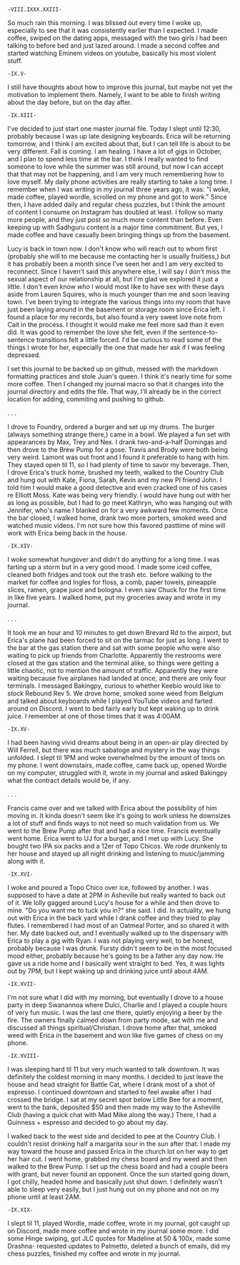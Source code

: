 	-VIII.IXXX.XXIII-

So much rain this morning. I was blissed out every time I woke up, especially to see that it was consistently earlier than I expected. I made coffee, swiped on the dating apps, messaged with the two
girls I had been talking to before bed and just lazed around. I made a second coffee and started watching Eminem videos on youtube, basically his most violent stuff.

	-IX.V-

I still have thoughts about how to improve this journal, but maybe not yet the motivation to implement them. Namely, I want to be able to finish writing about the day before, but on the day after. 

	-IX.XIII-

I've decided to just start one master journal file. Today I slept until 12:30, probably because I was up late designing keyboards. Erica will be returning tomorrow, and I think I am excited about that,
but I can tell life is about to be very different. Fall is coming. I am healing. I have a lot of gigs in October, and I plan to spend less time at the bar. I think I really wanted to find someone to
love while the summer was still around, but now I can accept that that may not be happening, and I am very much remembering how to love myself. My daily phone activities are really starting to take a
long time. I remember when I was writing in my journal three years ago, it was: "I woke, made coffee, played wordle, scrolled on my phone and got to work." Since then, I have added daily and regular
chess puzzles, but I think the amount of content I consume on Instagram has doubled at least. I follow so many more people, and they just post so much more content than before. Even keeping up with
Sadhguru content is a major time commitment. But yes, I made coffee and have casually been bringing things up from the basement.  
  
Lucy is back in town now. I don't know who will reach out to whom first (probably she will to me because me contacting her is usually fruitless,) but it has probably been a month since I've seen 
her and I am very excited to reconnect. Since I haven't said this anywhere else, I will say I don't miss the sexual aspect of our relationship at all, but I'm glad we explored it just a little. I don't
even know *who* I would most like to have sex with these days aside from Lauren Squires, who is much younger than me and soon leaving town. I've been trying to integrate the various things into my room that 
have just been laying around in the basement or storage room since Erica left. I found a place for my records, but also found a very sweet love note from Cait in the process. I thought it would make me feel 
more sad than it even did. It was good to remember the love she felt, even if the sentence-to-sentence transitions felt a little forced. I'd be curious to read some of the things I wrote for her, especially 
the one that made her ask if I was feeling depressed.  
  
I set this journal to be backed up on github, messed with the markdown formatting practices and stole Juan's queen. I think it's nearly time for some more coffee. Then I changed my journal macro so that
it changes into the journal directory and edits the file. That way, I'll already be in the correct location for adding, commiting and pushing to github.

. . .  

I drove to Foundry, ordered a burger and set up my drums. The burger (always something strange there,) came in a bowl. We played a fun set with appearances by Max, Trey and Nex. I drank two-and-a-half
Domingas and then drove to the Brew Pump for a gose. Travis and Brody were both being very weird. Lamont was out front and I found it preferable to hang with him. They stayed open til 11, so I had plenty
of time to savor my beverage. Then, I drove Erica's truck home, brushed my teeth, walked to the Country Club and hung out with Kate, Fiona, Sarah, Kevin and my new PI friend John. I told him I would make
a good detective and even cracked one of his cases re Elliott Moss. Kate was being very friendly. I would have hung out with her as long as possible, but I had to go meet Kathryn, who was hanging out with
Jennifer, who's name I blanked on for a very awkward few moments. Once the bar closed, I walked home, drank two more porters, smoked weed and watched music videos. I'm not sure how this favored pasttime
of mine will work with Erica being back in the house.

	-IX.XIV-

I woke somewhat hungover and didn't do anything for a long time. I was farting up a storm but in a very good mood. I made some iced coffee, cleaned both fridges and took out the trash etc. before walking
to the market for coffee and Ingles for floss, a comb, paper towels, pineapple slices, ramen, grape juice and bologna. I even saw Chuck for the first time in like five years. I walked home, put my groceries
away and wrote in my journal.

. . .

It took me an hour and 10 minutes to get down Brevard Rd to the airport, but Erica's plane had been forced to sit on the tarmac for just as long. I went to the bar at the gas station there and sat with some
people who were also waiting to pick up friends from Charlotte. Apparently the restrooms were closed at the gas station and the terminal alike, so things were getting a little chaotic, not to mention the
amount of traffic. Apparently they were waiting because five airplanes had landed at once, and there are only four terminals. I messaged Bakingpy, curious to whether Keebio  would like to stock Rebound Rev 5.
We drove home, smoked some weed from Belgium and talked about keyboards while I played YouTube videos and farted around on Discord. I went to bed fairly early but kept waking up to drink juice. 
I remember at one of those times that it was 4:00AM.

	-IX.XV-

I had been having vivid dreams about being in an open-air play directed by Will Ferrell, but there was much sabatoge and mystery in the way things unfolded. I slept til 1PM and woke overwhelmed by the amount
of texts on my phone. I went downstairs, made coffee, came back up, opened Wordle on my computer, struggled with it, wrote in my journal and asked Bakingpy what the contract details would be, if any.

. . .

Francis came over and we talked with Erica about the possibility of him moving in. It kinda doesn't seem
 like it's going to work unless he downsizes a lot of stuff and finds ways to not need so much validation
from us. We went to the Brew Pump after that and had a nice time. Francis eventually went home. Erica went
to UJ for a burger, and I met up with Lucy. She bought two IPA six packs and a 12er of Topo Chicos. We rode
drunkenly to her house and stayed up all night drinking and listening to music/jamming along with it.

	-IX.XVI-

I woke and poured a Topo Chico over ice, followed by another. I was supposed to have a date at 2PM in Asheville
but really wanted to back out of it. We lolly gagged around Lucy's house for a while and then drove to mine.
"Do you want me to tuck you in?" she said. I did. In actuality, we hung out with Erica in the back yard while I
drank coffee and they tried to play flutes. I remembered I had most of an Oatmeal Porter, and so shared it with
her. My date backed out, and I eventually walked up to the dispensary with Erica to play a gig with Ryan. I was
not playing very well, to be honest, probably because I was drunk. Fursty didn't seem to be in the most focused
mood either, probably because he's going to be a father any day now. He gave us a ride home and I basically went 
straight to bed. Yes, it was lights out by 7PM, but I kept waking up and drinking juice until about 4AM.

	-IX.XVII-

I'm not sure what I did with my morning, but eventually I drove to a house party in deep Swanannoa where
Dulci, Charlie and I played a couple hours of very fun music. I was the last one there, quietly enjoying
a beer by the fire. The owners finally calmed down from party mode, sat with me and discussed all things
spiritual/Christian. I drove home after that, smoked weed with Erica in the basement and won like five
games of chess on my phone.


	-IX.XVIII-

I was sleeping hard til 11 but very much wanted to talk downtown. It was definitely the coldest morning
in many months. I decided to just leave the house and head straight for Battle Cat, where I drank most
of a shot of espresso. I continued downtown and started to feel awake after I had crossed the bridge.
I sat at my secret spot below Little Bee for a moment, went to the bank, deposited $50 and then made my
way to the Asheville Club (having a quick chat with Mad Mike along the way.) There, I had a Guinness +
espresso and decided to go about my day.

I walked back to the west side and decided to pee at the Country
Club. I couldn't resist drinking half a margarita sour in the sun after that. I made my way toward
the house and passed Erica in the church lot on her way to get her hair cut. I went home, grabbed
my chess board and my weed and then walked to the Brew Pump. I set up the chess board and had a 
couple beers with grant, but never found an opponent. Once the sun started going down, I got chilly,
headed home and basically just shut down. I definitely wasn't able to sleep very easily, but I just
hung out on my phone and not on my phone until at least 2AM. 


	-IX.XIX-

I slept til 11, played Wordle, made coffee, wrote in my journal, got caught up on Discord, made more
coffee and wrote in my journal some more. I did some Hinge swiping, got JLC quotes for Madeline at 50 & 100x, made some Drashna-
requested updates to Palmetto, deleted a bunch of emails, did my chess puzzles, finished my coffee and wrote in my journal.















